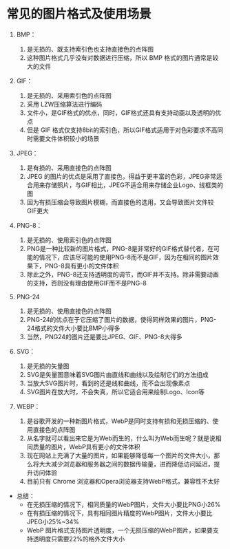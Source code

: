 # 常见的图片格式及使用场景

1. BMP：
	1. 是无损的、既支持索引色也支持直接色的点阵图
	2. 这种图片格式几乎没有对数据进行压缩，所以 BMP 格式的图片通常是较大的文件

2. GIF：
	1. 是无损的、采用索引色的点阵图
	2. 采用 LZW压缩算法进行编码
	3. 文件小，是GIF格式的优点，同时，GIF格式还具有支持动画以及透明的优点
	4. 但是 GIF 格式仅支持8bit的索引色，所以GIF格式适用于对色彩要求不高同时需要文件体积较小的场景

3. JPEG：
	1. 是有损的、采用直接色的点阵图
	2. JPEG 的图片的优点是采用了直接色，得益于更丰富的色彩，JPEG非常适合用来存储照片，与GIF相比，JPEG不适合用来存储企业Logo、线框类的图
	3. 因为有损压缩会导致图片模糊，而直接色的选用，又会导致图片文件较GIF更大

4. PNG-8：
	1. 是无损的、使用索引色的点阵图
	2. PNG是一种比较新的图片格式，PNG-8是非常好的GIF格式替代者，在可能的情况下，应该尽可能的使用PNG-8而不是GIF，因为在相同的图片效果下，PNG-8具有更小的文件体积
	3. 除此之外，PNG-8还支持透明度的调节，而GIF并不支持。除非需要动画的支持，否则没有理由使用GIF而不是PNG-8

5. PNG-24
	1. 是无损的、使用直接色的点阵图
	2. PNG-24的优点在于它压缩了图片的数据，使得同样效果的图片，PNG-24格式的文件大小要比BMP小得多
	3. 当然，PNG24的图片还是要比JPEG、GIF、PNG-8大得多

6. SVG：
	1. 是无损的矢量图
	2. SVG是矢量图意味着SVG图片由直线和曲线以及绘制它们的方法组成
	3. 当放大SVG图片时，看到的还是线和曲线，而不会出现像素点
	4. SVG图片在放大时，不会失真，所以它适合用来绘制Logo、Icon等

7. WEBP：
	1. 是谷歌开发的一种新图片格式，WebP是同时支持有损和无损压缩的、使用直接色的点阵图
	2. 从名字就可以看出来它是为Web而生的，什么叫为Web而生呢？就是说相同质量的图片，WebP具有更小的文件体积
	3. 现在网站上充满了大量的图片，如果能够降低每一个图片的文件大小，那么将大大减少浏览器和服务器之间的数据传输量，进而降低访问延迟，提升访问体验
	4. 目前只有 Chrome 浏览器和Opera浏览器支持WebP格式，兼容性不太好

- 总结：
	- 在无损压缩的情况下，相同质量的WebP图片，文件大小要比PNG小26%
	- 在有损压缩的情况下，具有相同图片精度的WebP图片，文件大小要比JPEG小25%~34%
	- WebP 图片格式支持图片透明度，一个无损压缩的WebP图片，如果要支持透明度只需要22%的格外文件大小